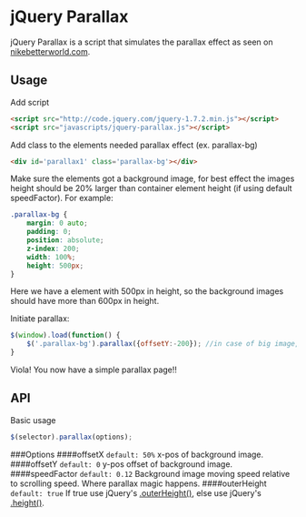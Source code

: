 jQuery Parallax
===============

jQuery Parallax is a script that simulates the parallax effect as seen on [nikebetterworld.com](http://www.nikebetterworld.com/).

Usage
-------

Add script
```html
<script src="http://code.jquery.com/jquery-1.7.2.min.js"></script>
<script src="javascripts/jquery-parallax.js"></script>
```
Add class to the elements needed parallax effect (ex. parallax-bg)
```html
<div id='parallax1' class='parallax-bg'></div>
```
Make sure the elements got a background image, for best effect the images height should be 20% larger than container element height (if using default speedFactor).  For example:
```css
.parallax-bg {
    margin: 0 auto;
    padding: 0;
    position: absolute;
    z-index: 200;
    width: 100%;
    height: 500px;
}
```
Here we have a element with 500px in height, so the background images should have more than 600px in height. 

Initiate parallax:
```js
$(window).load(function() {
    $('.parallax-bg').parallax({offsetY:-200}); //in case of big image, you can offset a little bit to center it.
}
```

Viola! You now have a simple parallax page!!

API
-------
Basic usage
```js
$(selector).parallax(options);
```
###Options
####offsetX `default: 50%`
x-pos of background image.
####offsetY `default: 0`
y-pos offset of background image.
####speedFactor `default: 0.12`
Background image moving speed relative to scrolling speed. Where parallax magic happens.
####outerHeight `default: true`
If true use jQuery's [.outerHeight()](http://api.jquery.com/outerHeight/), else use jQuery's [.height()](http://api.jquery.com/height/).
